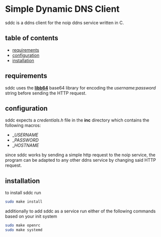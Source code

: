 # Simple Dynamic DNS Client

sddc is a ddns client for the noip ddns service written in C.

## table of contents
- [requirements](#requirements)
- [configuration](#configuration)
- [installation](#installation)

## requirements
sddc uses the [**libb64**](https://github.com/libb64/libb64) base64 library for encoding the *username:password* string before sending the HTTP request.

## configuration
sddc expects a *credentials.h* file in the **inc** directory which contains the following macros:
- __USERNAME_
- __PASSWORD_
- __HOSTNAME_

since sddc works by sending a simple http request to the noip service, the program can be adapted to any other ddns service by changing said HTTP request.

## installation
to install sddc run 
```bash
sudo make install
```
additionally to add sddc as a service run either of the following commands based on your init system
```bash
sudo make openrc
sudo make systemd
```
